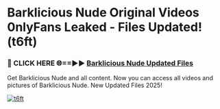 # Barklicious Nude Original Videos 0nlyFans Leaked - Files Updated! (t6ft)

<h3>🔴 CLICK HERE 🌐==►► <a href="https://tinyurl.com/5h6xmrr3" rel="nofollow">Barklicious Nude Updated Files</a></h3>

Get Barklicious Nude and all content. Now you can access all videos and pictures of Barklicious Nude. New Updated Files 2025!

[![t6ft](https://i.imgur.com/KVD873Z.gif)](https://tinyurl.com/5h6xmrr3)
